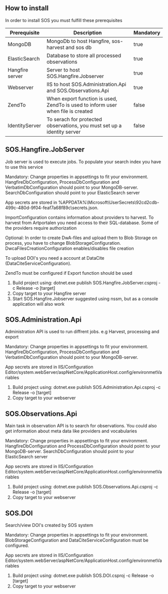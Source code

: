 ﻿## How to install
In order to install SOS you must fulfill these prerequisites

Prerequisite       						| Description						| Mandatory
| ------------- |-------------|-------------|
| MongoDB      | MongoDb to host Hangfire, sos-harvest and sos db | true |
| ElasticSearch      | Database to store all processed observations | true |
| Hangfire server      | Server to host SOS.Hangfire.Jobserver | true |
| Webserver      | IIS to host SOS.Administration.Api and SOS.Observations.Api | true |
| ZendTo      | When export function is used, ZendTo is used to inform user when file is created | false |
| IdentityServer      | To serach for protected observations, you must set up a identity server | false |

## SOS.Hangfire.JobServer
Job server is used to execute jobs. To populate your search index you have to use this service 

Mandatory:
Change properties in appsettings to fit your environment. HangfireDbConfiguration, ProcessDbConfiguration and VerbatimDbConfiguration should point to your MongoDB-server. 
SearchDbConfiguration should point to your ElasticSearch server

App secrets are stored in %APPDATA%\Microsoft\UserSecrets\92cd2cdb-499c-480d-9f04-feaf7a68f89c\secrets.json.

ImportConfiguration contains information about providers to harvest. To harvest from Artportalen you need access to their SQL-database. Some of the providers require authorization

Optional:
In order to create DwA-files and upload them to Blob Storage on process, you have to change BlobStorageConfiguration. DwcaFilesCreationConfiguration enables/disables file creation

To upload DOI's you need a account at DataCite (DataCiteServiceConfiguration).

ZendTo must be configured if Export function should be used

1. Build project using: dotnet.exe publish SOS.Hangfire.JobServer.csproj -c Release -o [target]
2. Copy target to your Hangfire server
3. Start SOS.Hangfire.Jobserver suggested using nssm, but as a console application will also work

## SOS.Administration.Api
Administration API is used to run diffrent jobs. e.g Harvest, processing and export

Mandatory:
Change properties in appsettings to fit your environment. HangfireDbConfiguration, ProcessDbConfiguration and VerbatimDbConfiguration should point to your MongoDB-server. 

App secrets are stored in IIS/Configuration Editor/system.webServer/aspNetCore/ApplicationHost.config/environmetVariables

1. Build project using: dotnet.exe publish SOS.Administration.Api.csproj -c Release -o [target]
2. Copy target to your webserver 

## SOS.Observations.Api
Main task in observation API is to search for observations. You could also get information about meta data like providers and vocabularies

Mandatory:
Change properties in appsettings to fit your environment. HangfireDbConfiguration and ProcessDbConfiguration should point to your MongoDB-server. 
SearchDbConfiguration should point to your ElasticSearch server

App secrets are stored in IIS/Configuration Editor/system.webServer/aspNetCore/ApplicationHost.config/environmetVariables

1. Build project using: dotnet.exe publish SOS.Observations.Api.csproj -c Release -o [target]
2. Copy target to your webserver 

## SOS.DOI
Search/view DOI's created by SOS system

Mandatory:
Change properties in appsettings to fit your environment. BlobStorageConfiguration and DataCiteServiceConfiguration must be configured. 

App secrets are stored in IIS/Configuration Editor/system.webServer/aspNetCore/ApplicationHost.config/environmetVariables

1. Build project using: dotnet.exe publish SOS.DOI.csproj -c Release -o [target]
2. Copy target to your webserver 
